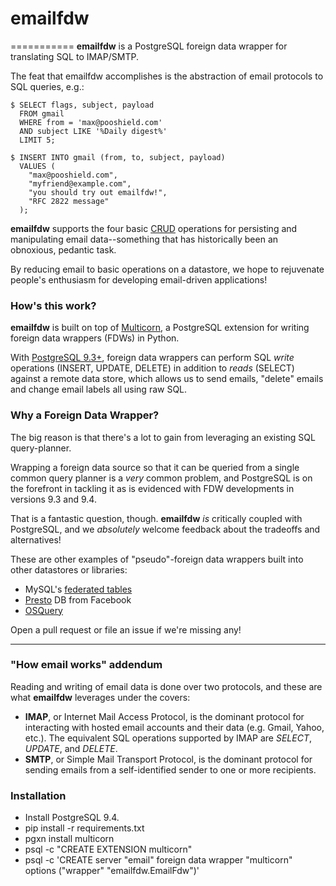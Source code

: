 # emailfdw
===========
**emailfdw** is a PostgreSQL foreign data wrapper for translating SQL to IMAP/SMTP.

The feat that emailfdw accomplishes is the abstraction of email protocols to SQL queries, e.g.:

```
$ SELECT flags, subject, payload  
  FROM gmail 
  WHERE from = 'max@pooshield.com'
  AND subject LIKE '%Daily digest%' 
  LIMIT 5;

$ INSERT INTO gmail (from, to, subject, payload)
  VALUES (
  	"max@pooshield.com",
  	"myfriend@example.com",
  	"you should try out emailfdw!",
  	"RFC 2822 message"
  );
```

**emailfdw** supports the four basic [CRUD](http://en.wikipedia.org/wiki/Create,_read,_update_and_delete) operations for persisting and manipulating email data--something that has historically been an obnoxious, pedantic task.

By reducing email to basic operations on a datastore, we hope to rejuvenate people's enthusiasm for developing email-driven applications!

### How's this work?

**emailfdw** is built on top of [Multicorn](http://multicorn.org/), a PostgreSQL extension for writing foreign data wrappers (FDWs) in Python.

With [PostgreSQL 9.3+](https://wiki.postgresql.org/wiki/What%27s_new_in_PostgreSQL_9.3#Writeable_Foreign_Tables), foreign data wrappers can perform SQL *write* operations (INSERT, UPDATE, DELETE) in addition to *reads* (SELECT) against a remote data store, which allows us to send emails, "delete" emails and change email labels all using raw SQL.

### Why a Foreign Data Wrapper?

The big reason is that there's a lot to gain from leveraging an existing SQL query-planner.

Wrapping a foreign data source so that it can be queried from a single common query planner is a *very* common problem, and PostgreSQL is on the forefront in tackling it as is evidenced with FDW developments in versions 9.3 and 9.4.

That is a fantastic question, though. **emailfdw** *is* critically coupled with PostgreSQL, and we *absolutely* welcome feedback about the tradeoffs and alternatives!

These are other examples of "pseudo"-foreign data wrappers built into other datastores or libraries:

- MySQL's [federated tables](https://dev.mysql.com/doc/refman/5.0/en/federated-storage-engine.html)
- [Presto](https://prestodb.io/) DB from Facebook
- [OSQuery](https://osquery.io/)

Open a pull request or file an issue if we're missing any!

----

### "How email works" addendum

Reading and writing of email data is done over two protocols, and these are what **emailfdw** leverages under the covers:

- **IMAP**, or Internet Mail Access Protocol, is the dominant protocol for interacting with hosted email accounts and their data (e.g. Gmail, Yahoo, etc.). The equivalent SQL operations supported by IMAP are *SELECT*, *UPDATE*, and *DELETE*.
- **SMTP**, or Simple Mail Transport Protocol, is the dominant protocol for sending emails from a self-identified sender to one or more recipients.

### Installation

- Install PostgreSQL 9.4.
- pip install -r requirements.txt
- pgxn install multicorn
- psql -c "CREATE EXTENSION multicorn"
- psql -c 'CREATE server "email" foreign data wrapper "multicorn"  options ("wrapper" "emailfdw.EmailFdw")'
